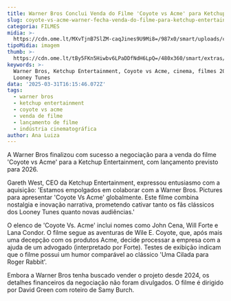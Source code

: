 ```yaml
---
title: Warner Bros Conclui Venda do Filme 'Coyote vs Acme' para Ketchup Entertainment
slug: coyote-vs-acme-warner-fecha-venda-do-filme-para-ketchup-entertainment
categoria: FILMES
midia: >-
  https://cdn.ome.lt/MXvTjnB7SlZM-caqJines9U9Mi8=/987x0/smart/uploads/conteudo/fotos/OMELETE_CAPA_-_2025-03-31T122455.237.png
tipoMidia: imagem
thumb: >-
  https://cdn.ome.lt/tBy5FKn5Hiwbv6LPaDDfNdH6LpQ=/480x360/smart/extras/conteudos/omelete_THUMB_-_2025-03-31T122442.381.png
keywords: >-
  Warner Bros, Ketchup Entertainment, Coyote vs Acme, cinema, filmes 2026,
  Looney Tunes
data: '2025-03-31T16:15:46.072Z'
tags:
  - warner bros
  - ketchup entertainment
  - coyote vs acme
  - venda de filme
  - lançamento de filme
  - indústria cinematográfica
author: Ana Luiza
---
```


A Warner Bros finalizou com sucesso a negociação para a venda do filme 'Coyote vs Acme' para a Ketchup Entertainment, com lançamento previsto para 2026. 

Gareth West, CEO da Ketchup Entertainment, expressou entusiasmo com a aquisição: 'Estamos empolgados em colaborar com a Warner Bros. Pictures para apresentar 'Coyote Vs Acme' globalmente. Este filme combina nostalgia e inovação narrativa, prometendo cativar tanto os fãs clássicos dos Looney Tunes quanto novas audiências.' 

O elenco de 'Coyote Vs. Acme' inclui nomes como John Cena, Will Forte e Lana Condor. O filme segue as aventuras de Wile E. Coyote, que, após mais uma decepção com os produtos Acme, decide processar a empresa com a ajuda de um advogado (interpretado por Forte). Testes de exibição indicam que o filme possui um humor comparável ao clássico 'Uma Cilada para Roger Rabbit'. 

Embora a Warner Bros tenha buscado vender o projeto desde 2024, os detalhes financeiros da negociação não foram divulgados. O filme é dirigido por David Green com roteiro de Samy Burch.
